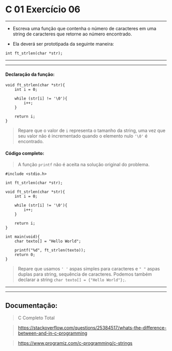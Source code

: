 # C 01 Exercício 06
---

- Escreva uma função que contenha o número de caracteres em uma string de caracteres que retorne ao número encontrado.

- Ela deverá ser prototipada da seguinte maneira:
```
int ft_strlen(char *str);
```
---
---

#### Declaração da função:
    void ft_strlen(char *str){
        int i = 0;

        while (str[i] != '\0'){
            i++;
        }

        return i;
    }
> Repare que o valor de `i` representa o tamanho da string, uma vez que seu valor não é incrementado quando o elemento nulo `'\0'` é encontrado.

#### Código completo:
> A função `printf` não é aceita na solução original do problema. 

    #include <stdio.h>

    int ft_strlen(char *str);

    void ft_strlen(char *str){
        int i = 0;

        while (str[i] != '\0'){
            i++;
        }

        return i;
    }

    int main(void){
        char texto[] = "Hello World";

        printf("%d", ft_strlen(texto));
        return 0;
    }

> Repare que usamos `' '` aspas simples para caracteres e `" "` aspas duplas para string, sequência de caracteres.
Podemos também declarar a string `char texto[] = {"Hello World"};`. 
---
---

## Documentação:
> C Completo Total

> https://stackoverflow.com/questions/25384517/whats-the-difference-between-and-in-c-programming

> https://www.programiz.com/c-programming/c-strings

